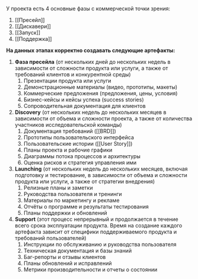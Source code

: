У проекта есть 4 основные фазы с коммерческой точки зрения:
1) [[Пресейл]]
2) [[Дискавери]]
3) [[Запуск]]
4) [[Поддержка]]

**На данных этапах корректно создавать следующие артефакты:**
1) **Фаза пресейла** (от нескольких дней до нескольких недель в зависимости от сложности продукта или услуги, а также от требований клиентов и конкурентной среды)
	1) Презентации продукта или услуги
	2) Демонстрационные материалы (видео, прототипы, макеты)
	3) Коммерческие предложения (предложения, цены, условия)
	4) Бизнес-кейсы и кейсы успеха (success stories)
	5) Сопроводительная документация для клиентов
2) **Discovery** (от нескольких недель до нескольких месяцев в зависимости от объема и сложности проекта, а также от количества участников исследовательской команды)
	1) Документация требований ([[BRD]])
	2) Прототипы пользовательского интерфейса
	3) Пользовательские истории ([[User Story]])
	4) Планы проекта и рабочие графики
	5) Диаграммы потока процессов и архитектуры
	6) Оценка рисков и стратегия управления ими
3) **Launching** (от нескольких недель до нескольких месяцев, включая подготовку и тестирование, в зависимости от объема и сложности продукта или услуги, а также от стратегии внедрения)
	1) Релизные планы и заметки
	2) Руководства пользователя и тренинги
	3) Материалы по маркетингу и рекламе
	4) Отчёты о программе и результаты тестирования
	5) Планы поддержки и обновлений
4) **Support** (этот процесс непрерывный и продолжается в течение всего срока эксплуатации продукта. Время на создание каждого артефакта зависит от специфики поддерживаемого продукта и требований пользователей)
	1) Инструкции по обслуживанию и руководства пользователя
	2) Техническая документация и базы знаний
	3) Баг-репорты и отзывы клиентов
	4) Планы обновлений и исправлений
	5) Метрики производительности и отчеты о состоянии